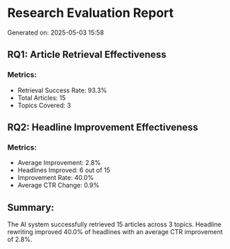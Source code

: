 
# Research Evaluation Report
Generated on: 2025-05-03 15:58

## RQ1: Article Retrieval Effectiveness

### Metrics:
- Retrieval Success Rate: 93.3%
- Total Articles: 15
- Topics Covered: 3

## RQ2: Headline Improvement Effectiveness

### Metrics:
- Average Improvement: 2.8%
- Headlines Improved: 6 out of 15
- Improvement Rate: 40.0%
- Average CTR Change: 0.9%

## Summary:
The AI system successfully retrieved 15 articles across 3 topics.
Headline rewriting improved 40.0% of headlines with an average CTR improvement of 2.8%.
